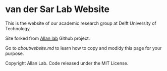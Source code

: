 # van der Sar Lab Website

This is the website of our academic research group at Delft University of Technology.

Site forked from [Allan lab](https://www.allanlab.org/aboutwebsite.html) Github project.

Go to *aboutwebsite.md*  to learn how to copy and modidy this page for your purpose. 


Copyright Allan Lab. Code released under the MIT License.


